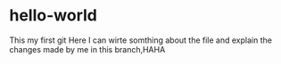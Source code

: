 # hello-world
This my first git
Here I can wirte somthing about the file
and explain the changes made by me in this branch,HAHA 
